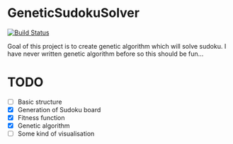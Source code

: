 # GeneticSudokuSolver
[![Build Status](https://travis-ci.org/ASzwarc/GeneticSudokuSolver.svg?branch=master)](https://travis-ci.org/ASzwarc/GeneticSudokuSolver)

Goal of this project is to create genetic algorithm which will solve sudoku. I have never written genetic algorithm before so this should be fun...

# TODO
- [ ] Basic structure
- [x] Generation of Sudoku board
- [x] Fitness function
- [x] Genetic algorithm
- [ ] Some kind of visualisation